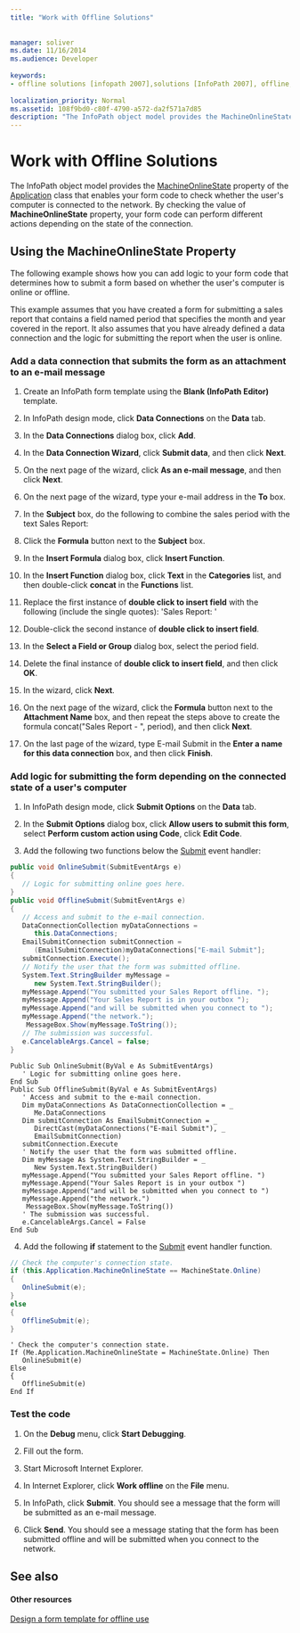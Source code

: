 ```yaml
---
title: "Work with Offline Solutions"
 
 
manager: soliver
ms.date: 11/16/2014
ms.audience: Developer
 
keywords:
- offline solutions [infopath 2007],solutions [InfoPath 2007], offline,InfoPath 2007, offline solutions
 
localization_priority: Normal
ms.assetid: 108f9bd0-c80f-4790-a572-da2f571a7d85
description: "The InfoPath object model provides the MachineOnlineState property of the Application class that enables your form code to check whether the user's computer is connected to the network. By checking the value of MachineOnlineState property, your form code can perform different actions depending on the state of the connection."
---
```


# Work with Offline Solutions

The InfoPath object model provides the [MachineOnlineState](https://msdn.microsoft.com/library/Microsoft.Office.InfoPath.Application.MachineOnlineState.aspx) property of the [Application](https://msdn.microsoft.com/library/Microsoft.Office.InfoPath.Application.aspx) class that enables your form code to check whether the user's computer is connected to the network. By checking the value of **MachineOnlineState** property, your form code can perform different actions depending on the state of the connection. 
  
## Using the MachineOnlineState Property

The following example shows how you can add logic to your form code that determines how to submit a form based on whether the user's computer is online or offline.
  
This example assumes that you have created a form for submitting a sales report that contains a field named period that specifies the month and year covered in the report. It also assumes that you have already defined a data connection and the logic for submitting the report when the user is online. 
  
### Add a data connection that submits the form as an attachment to an e-mail message

1. Create an InfoPath form template using the **Blank (InfoPath Editor)** template. 
    
2. In InfoPath design mode, click **Data Connections** on the **Data** tab. 
    
3. In the **Data Connections** dialog box, click **Add**.
    
4. In the **Data Connection Wizard**, click **Submit data**, and then click **Next**.
    
5. On the next page of the wizard, click **As an e-mail message**, and then click **Next**.
    
6. On the next page of the wizard, type your e-mail address in the **To** box. 
    
7. In the **Subject** box, do the following to combine the sales period with the text Sales Report: 
    
1. Click the **Formula** button next to the **Subject** box. 
    
2. In the **Insert Formula** dialog box, click **Insert Function**.
    
3. In the **Insert Function** dialog box, click **Text** in the **Categories** list, and then double-click **concat** in the **Functions** list. 
    
4. Replace the first instance of **double click to insert field** with the following (include the single quotes): 'Sales Report: ' 
    
5. Double-click the second instance of **double click to insert field**.
    
6. In the **Select a Field or Group** dialog box, select the period field. 
    
7. Delete the final instance of **double click to insert field**, and then click **OK**.
    
8. In the wizard, click **Next**.
    
9. On the next page of the wizard, click the **Formula** button next to the **Attachment Name** box, and then repeat the steps above to create the formula concat("Sales Report - ", period), and then click **Next**.
    
10. On the last page of the wizard, type E-mail Submit in the **Enter a name for this data connection** box, and then click **Finish**.
    
### Add logic for submitting the form depending on the connected state of a user's computer

1. In InfoPath design mode, click **Submit Options** on the **Data** tab. 
    
2. In the **Submit Options** dialog box, click **Allow users to submit this form**, select **Perform custom action using Code**, click **Edit Code**.
    
3. Add the following two functions below the [Submit](https://msdn.microsoft.com/library/Microsoft.Office.InfoPath.FormEvents.Submit.aspx) event handler: 
    
  ```cs
  public void OnlineSubmit(SubmitEventArgs e)
  {
     // Logic for submitting online goes here.
  }
  public void OfflineSubmit(SubmitEventArgs e)
  {
     // Access and submit to the e-mail connection.
     DataConnectionCollection myDataConnections =
        this.DataConnections;
     EmailSubmitConnection submitConnection =
        (EmailSubmitConnection)myDataConnections["E-mail Submit"];
     submitConnection.Execute();
     // Notify the user that the form was submitted offline.
     System.Text.StringBuilder myMessage = 
        new System.Text.StringBuilder();
     myMessage.Append("You submitted your Sales Report offline. ");
     myMessage.Append("Your Sales Report is in your outbox ");
     myMessage.Append("and will be submitted when you connect to ");
     myMessage.Append("the network.");
      MessageBox.Show(myMessage.ToString());
     // The submission was successful.
     e.CancelableArgs.Cancel = false;
  }
  ```

  ```VB.net
  Public Sub OnlineSubmit(ByVal e As SubmitEventArgs)
     ' Logic for submitting online goes here.
  End Sub
  Public Sub OfflineSubmit(ByVal e As SubmitEventArgs)
     ' Access and submit to the e-mail connection.
     Dim myDataConnections As DataConnectionCollection = _
        Me.DataConnections
     Dim submitConnection As EmailSubmitConnection = _
        DirectCast(myDataConnections("E-mail Submit"), _
        EmailSubmitConnection)
     submitConnection.Execute
     ' Notify the user that the form was submitted offline.
     Dim myMessage As System.Text.StringBuilder = _
        New System.Text.StringBuilder()
     myMessage.Append("You submitted your Sales Report offline. ")
     myMessage.Append("Your Sales Report is in your outbox ")
     myMessage.Append("and will be submitted when you connect to ")
     myMessage.Append("the network.")
      MessageBox.Show(myMessage.ToString())
     ' The submission was successful.
     e.CancelableArgs.Cancel = False
  End Sub
  ```

4. Add the following **if** statement to the [Submit](https://msdn.microsoft.com/library/Microsoft.Office.InfoPath.FormEvents.Submit.aspx) event handler function. 
    
  ```cs
  // Check the computer's connection state.
  if (this.Application.MachineOnlineState == MachineState.Online)
  {
     OnlineSubmit(e);
  }
  else
  {
     OfflineSubmit(e);
  }
  ```

  ```VB.net
  ' Check the computer's connection state.
  If (Me.Application.MachineOnlineState = MachineState.Online) Then
     OnlineSubmit(e)
  Else
  {
     OfflineSubmit(e)
  End If
  ```

### Test the code

1. On the **Debug** menu, click **Start Debugging**.
    
2. Fill out the form.
    
3. Start Microsoft Internet Explorer.
    
4. In Internet Explorer, click **Work offline** on the **File** menu. 
    
5. In InfoPath, click **Submit**. You should see a message that the form will be submitted as an e-mail message.
    
6. Click **Send**. You should see a message stating that the form has been submitted offline and will be submitted when you connect to the network.
    
## See also

#### Other resources

[Design a form template for offline use](http://office.microsoft.com/en-us/infopath/HA102117391033.aspx?pid=CH100341121033)

